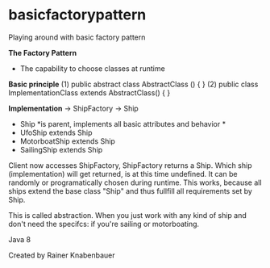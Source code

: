 # basicfactorypattern
Playing around with basic factory pattern

**The Factory Pattern**
- The capability to choose classes at runtime

**Basic principle**
(1) public abstract class AbstractClass () { }
(2) public class ImplementationClass extends AbstractClass() { }

**Implementation**
<client>  ->  <factory> ShipFactory  ->  <abstract> Ship
- Ship *is parent, implements all basic attributes and behavior *
- UfoShip extends Ship
- MotorboatShip extends Ship
- SailingShip extends Ship

Client now accesses ShipFactory, ShipFactory returns a Ship.
Which ship (implementation) will get returned, is at this time undefined.
It can be randomly or programatically chosen during runtime.
This works, because all ships extend the base class "Ship" and thus fullfill all requirements set by Ship.

This is called abstraction.
When you just work with any kind of ship and don't need the specifcs: if you're sailing or motorboating.



Java 8

Created by Rainer Knabenbauer
